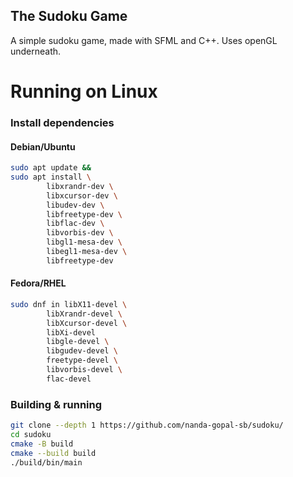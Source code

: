 ## The Sudoku Game

A simple sudoku game, made with SFML and C++. Uses openGL underneath.

# Running on Linux
### Install dependencies 
#### Debian/Ubuntu
```bash
sudo apt update &&
sudo apt install \
        libxrandr-dev \
        libxcursor-dev \
        libudev-dev \
        libfreetype-dev \
        libflac-dev \
        libvorbis-dev \
        libgl1-mesa-dev \
        libegl1-mesa-dev \
        libfreetype-dev
```
#### Fedora/RHEL
```bash 
sudo dnf in libX11-devel \
        libXrandr-devel \
        libXcursor-devel \
        libXi-devel       
        libgle-devel \
        libgudev-devel \
        freetype-devel \
        libvorbis-devel \
        flac-devel         

```
### Building & running
```bash
git clone --depth 1 https://github.com/nanda-gopal-sb/sudoku/
cd sudoku
cmake -B build
cmake --build build
./build/bin/main
```
